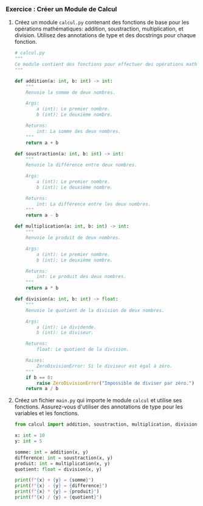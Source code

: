 ### Exercice : Créer un Module de Calcul

1. Créez un module `calcul.py` contenant des fonctions de base pour les opérations mathématiques: addition, soustraction, multiplication, et division. Utilisez des annotations de type et des docstrings pour chaque fonction.

    ```python
    # calcul.py
    """
    Ce module contient des fonctions pour effectuer des opérations mathématiques de base.
    """

    def addition(a: int, b: int) -> int:
        """
        Renvoie la somme de deux nombres.

        Args:
            a (int): Le premier nombre.
            b (int): Le deuxième nombre.

        Returns:
            int: La somme des deux nombres.
        """
        return a + b

    def soustraction(a: int, b: int) -> int:
        """
        Renvoie la différence entre deux nombres.

        Args:
            a (int): Le premier nombre.
            b (int): Le deuxième nombre.

        Returns:
            int: La différence entre les deux nombres.
        """
        return a - b

    def multiplication(a: int, b: int) -> int:
        """
        Renvoie le produit de deux nombres.

        Args:
            a (int): Le premier nombre.
            b (int): Le deuxième nombre.

        Returns:
            int: Le produit des deux nombres.
        """
        return a * b

    def division(a: int, b: int) -> float:
        """
        Renvoie le quotient de la division de deux nombres.

        Args:
            a (int): Le dividende.
            b (int): Le diviseur.

        Returns:
            float: Le quotient de la division.

        Raises:
            ZeroDivisionError: Si le diviseur est égal à zéro.
        """
        if b == 0:
            raise ZeroDivisionError("Impossible de diviser par zéro.")
        return a / b
    ```

2. Créez un fichier `main.py` qui importe le module `calcul` et utilise ses fonctions. Assurez-vous d'utiliser des annotations de type pour les variables et les fonctions.

    ```python
    from calcul import addition, soustraction, multiplication, division

    x: int = 10
    y: int = 5

    somme: int = addition(x, y)
    difference: int = soustraction(x, y)
    produit: int = multiplication(x, y)
    quotient: float = division(x, y)

    print(f"{x} + {y} = {somme}")
    print(f"{x} - {y} = {difference}")
    print(f"{x} * {y} = {produit}")
    print(f"{x} / {y} = {quotient}")
    ```
